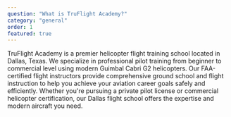 ```yaml
---
question: "What is TruFlight Academy?"
category: "general"
order: 1
featured: true
---
```


TruFlight Academy is a premier helicopter flight training school located in Dallas, Texas. We specialize in professional pilot training from beginner to commercial level using modern Guimbal Cabri G2 helicopters. Our FAA-certified flight instructors provide comprehensive ground school and flight instruction to help you achieve your aviation career goals safely and efficiently. Whether you're pursuing a private pilot license or commercial helicopter certification, our Dallas flight school offers the expertise and modern aircraft you need.
